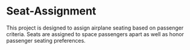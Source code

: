 # Seat-Assignment
This project is designed to assign airplane seating based on passenger criteria. Seats are assigned to space passengers apart as well as honor passenger seating preferences.
